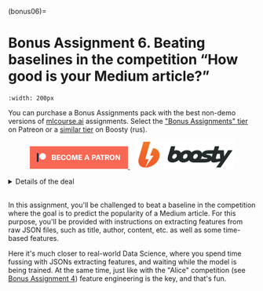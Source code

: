 (bonus06)=

# Bonus Assignment 6. Beating baselines in the competition “How good is your Medium article?”

```{figure} /_static/img/topic6-teaser.png
:width: 200px
```

You can purchase a Bonus Assignments pack with the best non-demo versions of [mlcourse.ai](https://mlcourse.ai/) assignments. Select the ["Bonus Assignments" tier](https://www.patreon.com/ods_mlcourse) on Patreon or a [similar tier](https://boosty.to/ods_mlcourse/purchase/1142055?ssource=DIRECT&share=subscription_link) on Boosty (rus).

<div class="row">
  <div class="col-md-8" markdown="1">
  <p align="center">
  <a href="https://www.patreon.com/ods_mlcourse">
         <img src="../../_static/img/become_a_patron.png">
  </a>
  &nbsp;&nbsp;
  <a href="https://boosty.to/ods_mlcourse">
         <img src="../../_static/img/boosty_logo.png" width=200px >
  </a>
  </p>
  </div>
  <div class="col-md-4" markdown="1">
  <details>
  <summary>Details of the deal</summary>

mlcourse.ai is still in self-paced mode but we offer you Bonus Assignments with solutions for a contribution of $17/month. The idea is that you pay for ~1-5 months while studying the course materials, but a single contribution is still fine and opens your access to the bonus pack.

Note: the first payment is charged at the moment of joining the Tier Patreon, and the next payment is charged on the 1st day of the next month, thus it's better to purchase the pack in the 1st half of the month.

mlcourse.ai is never supposed to go fully monetized (it's created in the wonderful open ODS.ai community and will remain open and free) but it'd help to cover some operational costs, and Yury also put in quite some effort into assembling all the best assignments into one pack. Please note that unlike the rest of the course content, Bonus Assignments are copyrighted. Informally, Yury's fine if you share the pack with 2-3 friends but public sharing of the Bonus Assignments pack is prohibited.
</details>
  </div>
</div><br>

In this assignment, you'll be challenged to beat a baseline in the competition where the goal is to predict the popularity of a Medium article. For this purpose, you'll be provided with instructions on extracting features from raw JSON files, such as title, author, content, etc. as well as some time-based features.

Here it's much closer to real-world Data Science, where you spend time fussing with JSONs extracting features, and waiting while the model is being trained. At the same time, just like with the "Alice" competition (see [Bonus Assignment 4](bonus04)) feature engineering is the key, and that's fun.
